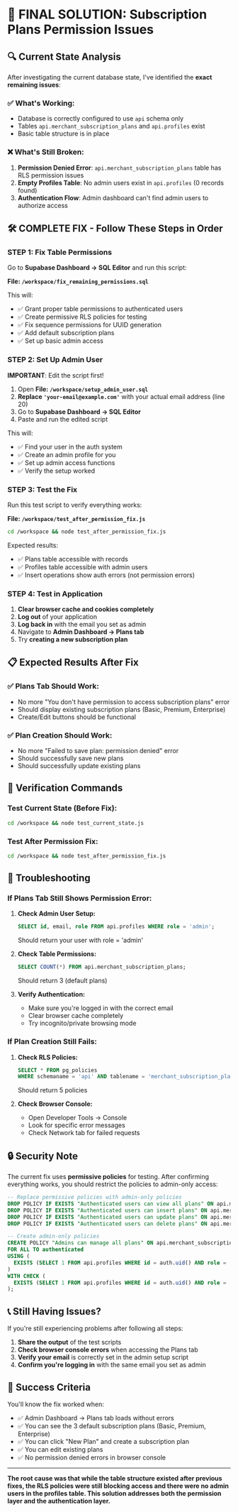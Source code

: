 # 🎯 FINAL SOLUTION: Subscription Plans Permission Issues

## 🔍 **Current State Analysis**

After investigating the current database state, I've identified the **exact remaining issues**:

### ✅ **What's Working:**
- Database is correctly configured to use `api` schema only
- Tables `api.merchant_subscription_plans` and `api.profiles` exist
- Basic table structure is in place

### ❌ **What's Still Broken:**
1. **Permission Denied Error**: `api.merchant_subscription_plans` table has RLS permission issues
2. **Empty Profiles Table**: No admin users exist in `api.profiles` (0 records found)
3. **Authentication Flow**: Admin dashboard can't find admin users to authorize access

## 🛠️ **COMPLETE FIX - Follow These Steps in Order**

### **STEP 1: Fix Table Permissions**

Go to **Supabase Dashboard → SQL Editor** and run this script:

**File: `/workspace/fix_remaining_permissions.sql`**

This will:
- ✅ Grant proper table permissions to authenticated users
- ✅ Create permissive RLS policies for testing
- ✅ Fix sequence permissions for UUID generation
- ✅ Add default subscription plans
- ✅ Set up basic admin access

### **STEP 2: Set Up Admin User**

**IMPORTANT**: Edit the script first!

1. Open **File: `/workspace/setup_admin_user.sql`**
2. **Replace `'your-email@example.com'`** with your actual email address (line 20)
3. Go to **Supabase Dashboard → SQL Editor**
4. Paste and run the edited script

This will:
- ✅ Find your user in the auth system
- ✅ Create an admin profile for you
- ✅ Set up admin access functions
- ✅ Verify the setup worked

### **STEP 3: Test the Fix**

Run this test script to verify everything works:

**File: `/workspace/test_after_permission_fix.js`**

```bash
cd /workspace && node test_after_permission_fix.js
```

Expected results:
- ✅ Plans table accessible with records
- ✅ Profiles table accessible with admin users
- ✅ Insert operations show auth errors (not permission errors)

### **STEP 4: Test in Application**

1. **Clear browser cache and cookies completely**
2. **Log out** of your application
3. **Log back in** with the email you set as admin
4. Navigate to **Admin Dashboard → Plans tab**
5. Try **creating a new subscription plan**

## 📋 **Expected Results After Fix**

### ✅ **Plans Tab Should Work:**
- No more "You don't have permission to access subscription plans" error
- Should display existing subscription plans (Basic, Premium, Enterprise)
- Create/Edit buttons should be functional

### ✅ **Plan Creation Should Work:**
- No more "Failed to save plan: permission denied" error
- Should successfully save new plans
- Should successfully update existing plans

## 🧪 **Verification Commands**

### Test Current State (Before Fix):
```bash
cd /workspace && node test_current_state.js
```

### Test After Permission Fix:
```bash
cd /workspace && node test_after_permission_fix.js
```

## 🚨 **Troubleshooting**

### If Plans Tab Still Shows Permission Error:

1. **Check Admin User Setup:**
   ```sql
   SELECT id, email, role FROM api.profiles WHERE role = 'admin';
   ```
   Should return your user with role = 'admin'

2. **Check Table Permissions:**
   ```sql
   SELECT COUNT(*) FROM api.merchant_subscription_plans;
   ```
   Should return 3 (default plans)

3. **Verify Authentication:**
   - Make sure you're logged in with the correct email
   - Clear browser cache completely
   - Try incognito/private browsing mode

### If Plan Creation Still Fails:

1. **Check RLS Policies:**
   ```sql
   SELECT * FROM pg_policies 
   WHERE schemaname = 'api' AND tablename = 'merchant_subscription_plans';
   ```
   Should return 5 policies

2. **Check Browser Console:**
   - Open Developer Tools → Console
   - Look for specific error messages
   - Check Network tab for failed requests

## 🔒 **Security Note**

The current fix uses **permissive policies** for testing. After confirming everything works, you should restrict the policies to admin-only access:

```sql
-- Replace permissive policies with admin-only policies
DROP POLICY IF EXISTS "Authenticated users can view all plans" ON api.merchant_subscription_plans;
DROP POLICY IF EXISTS "Authenticated users can insert plans" ON api.merchant_subscription_plans;
DROP POLICY IF EXISTS "Authenticated users can update plans" ON api.merchant_subscription_plans;
DROP POLICY IF EXISTS "Authenticated users can delete plans" ON api.merchant_subscription_plans;

-- Create admin-only policies
CREATE POLICY "Admins can manage all plans" ON api.merchant_subscription_plans 
FOR ALL TO authenticated
USING (
  EXISTS (SELECT 1 FROM api.profiles WHERE id = auth.uid() AND role = 'admin')
)
WITH CHECK (
  EXISTS (SELECT 1 FROM api.profiles WHERE id = auth.uid() AND role = 'admin')
);
```

## 📞 **Still Having Issues?**

If you're still experiencing problems after following all steps:

1. **Share the output** of the test scripts
2. **Check browser console errors** when accessing the Plans tab
3. **Verify your email** is correctly set in the admin setup script
4. **Confirm you're logging in** with the same email you set as admin

## 🎉 **Success Criteria**

You'll know the fix worked when:
- ✅ Admin Dashboard → Plans tab loads without errors
- ✅ You can see the 3 default subscription plans (Basic, Premium, Enterprise)
- ✅ You can click "New Plan" and create a subscription plan
- ✅ You can edit existing plans
- ✅ No permission denied errors in browser console

---

**The root cause was that while the table structure existed after previous fixes, the RLS policies were still blocking access and there were no admin users in the profiles table. This solution addresses both the permission layer and the authentication layer.**